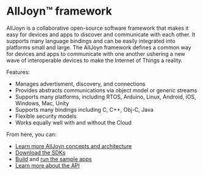 # AllJoyn&trade; framework

AllJoyn is a collaborative open-source software framework that makes 
it easy for devices and apps to discover and communicate with each
other. It supports many language bindings and can be easily integrated
into platforms small and large. The AllJoyn framework defines a common way for 
devices and apps to communicate with one another ushering a new 
wave of interoperable devices to make the Internet of Things a
reality.

Features:

* Manages advertisment, discovery, and connections
* Provides abstracts communications via object model or generic streams
* Supports many platforms, including RTOS, Arduino, Linux, Android, iOS, Windows, Mac, Unity
* Supports many bindings including C, C++, Obj-C, Java
* Flexible security models
* Works equally well with and without the Cloud

From here, you can:

* [Learn more AllJoyn concepts and architecture][learn]
* [Download the SDKs][download]
* [Build][build] and [run the sample apps][run_samples]
* [Learn more about the API][api_guides]

[learn]: /learn
[download]: /download
[build]: /develop/building
[run_samples]: /develop/run-sample-apps
[api_guides]: /develop/api-guides
